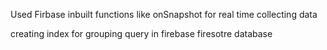 Used Firbase inbuilt functions like onSnapshot for real time collecting data 


creating index for grouping query in firebase firesotre database